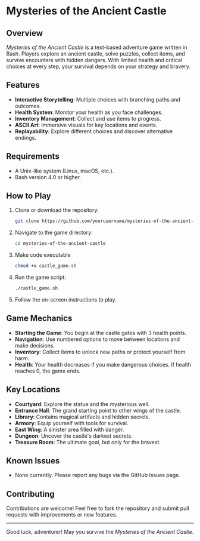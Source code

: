 # Mysteries of the Ancient Castle

## Overview
*Mysteries of the Ancient Castle* is a text-based adventure game written in Bash. Players explore an ancient castle, solve puzzles, collect items, and survive encounters with hidden dangers. With limited health and critical choices at every step, your survival depends on your strategy and bravery.

## Features
- **Interactive Storytelling**: Multiple choices with branching paths and outcomes.
- **Health System**: Monitor your health as you face challenges.
- **Inventory Management**: Collect and use items to progress.
- **ASCII Art**: Immersive visuals for key locations and events.
- **Replayability**: Explore different choices and discover alternative endings.

## Requirements
- A Unix-like system (Linux, macOS, etc.).
- Bash version 4.0 or higher.

## How to Play
1. Clone or download the repository:
   
   ```bash
   git clone https://github.com/yourusername/mysteries-of-the-ancient-castle.git
   ```
3. Navigate to the game directory:
   
   ```bash
   cd mysteries-of-the-ancient-castle
   ```
4. Make code executable
   
   ```bash
   chmod +x castle_game.sh
   ```
   
5. Run the game script:
   
   ```bash
   ./castle_game.sh
   ```
   
4. Follow the on-screen instructions to play.

## Game Mechanics
- **Starting the Game**: You begin at the castle gates with 3 health points.
- **Navigation**: Use numbered options to move between locations and make decisions.
- **Inventory**: Collect items to unlock new paths or protect yourself from harm.
- **Health**: Your health decreases if you make dangerous choices. If health reaches 0, the game ends.

## Key Locations
- **Courtyard**: Explore the statue and the mysterious well.
- **Entrance Hall**: The grand starting point to other wings of the castle.
- **Library**: Contains magical artifacts and hidden secrets.
- **Armory**: Equip yourself with tools for survival.
- **East Wing**: A sinister area filled with danger.
- **Dungeon**: Uncover the castle's darkest secrets.
- **Treasure Room**: The ultimate goal, but only for the bravest.

## Known Issues
- None currently. Please report any bugs via the GitHub Issues page.

## Contributing
Contributions are welcome! Feel free to fork the repository and submit pull requests with improvements or new features.

---

Good luck, adventurer! May you survive the *Mysteries of the Ancient Castle*.

